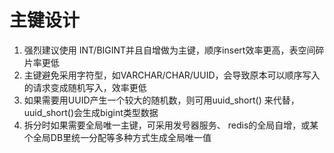# 主键设计

1. 强烈建议使用 INT/BIGINT并且自增做为主键，顺序insert效率更高，表空间碎片率更低
2. 主键避免采用字符型，如VARCHAR/CHAR/UUID，会导致原本可以顺序写入的请求变成随机写入，效率更低
3. 如果需要用UUID产生一个较大的随机数，则可用uuid_short() 来代替，uuid_short()会生成bigint类型数据
4. 拆分时如果需要全局唯一主键，可采用发号器服务、 redis的全局自增，或某个全局DB里统一分配等多种方式生成全局唯一值


